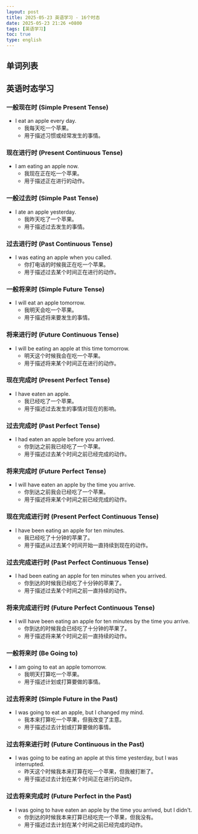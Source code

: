 ```yaml
---
layout: post
title: 2025-05-23 英语学习 - 16个时态
date: 2025-05-23 21:26 +0800
tags: [英语学习]
toc: true
type: english
---
```


## 单词列表

## 英语时态学习

### 一般现在时 (Simple Present Tense)
- I eat an apple every day.
  - 我每天吃一个苹果。
  - 用于描述习惯或经常发生的事情。

### 现在进行时 (Present Continuous Tense)
- I am eating an apple now.
  - 我现在正在吃一个苹果。
  - 用于描述正在进行的动作。

### 一般过去时 (Simple Past Tense)
- I ate an apple yesterday.
  - 我昨天吃了一个苹果。
  - 用于描述过去发生的事情。

### 过去进行时 (Past Continuous Tense)
- I was eating an apple when you called.
  - 你打电话的时候我正在吃一个苹果。
  - 用于描述过去某个时间正在进行的动作。

### 一般将来时 (Simple Future Tense)
- I will eat an apple tomorrow.
  - 我明天会吃一个苹果。
  - 用于描述将来要发生的事情。

### 将来进行时 (Future Continuous Tense)
- I will be eating an apple at this time tomorrow.
  - 明天这个时候我会在吃一个苹果。
  - 用于描述将来某个时间正在进行的动作。

### 现在完成时 (Present Perfect Tense)
- I have eaten an apple.
  - 我已经吃了一个苹果。
  - 用于描述过去发生的事情对现在的影响。

### 过去完成时 (Past Perfect Tense)
- I had eaten an apple before you arrived.
  - 你到达之前我已经吃了一个苹果。
  - 用于描述过去某个时间之前已经完成的动作。

### 将来完成时 (Future Perfect Tense)
- I will have eaten an apple by the time you arrive.
  - 你到达之前我会已经吃了一个苹果。
  - 用于描述将来某个时间之前已经完成的动作。

### 现在完成进行时 (Present Perfect Continuous Tense)
- I have been eating an apple for ten minutes.
  - 我已经吃了十分钟的苹果了。
  - 用于描述从过去某个时间开始一直持续到现在的动作。

### 过去完成进行时 (Past Perfect Continuous Tense)
- I had been eating an apple for ten minutes when you arrived.
  - 你到达的时候我已经吃了十分钟的苹果了。
  - 用于描述过去某个时间之前一直持续的动作。

### 将来完成进行时 (Future Perfect Continuous Tense)
- I will have been eating an apple for ten minutes by the time you arrive.
  - 你到达的时候我会已经吃了十分钟的苹果了。
  - 用于描述将来某个时间之前一直持续的动作。

### 一般将来时 (Be Going to)
- I am going to eat an apple tomorrow.
  - 我明天打算吃一个苹果。
  - 用于描述计划或打算要做的事情。

### 过去将来时 (Simple Future in the Past)
- I was going to eat an apple, but I changed my mind.
  - 我本来打算吃一个苹果，但我改变了主意。
  - 用于描述过去计划或打算要做的事情。

### 过去将来进行时 (Future Continuous in the Past)
- I was going to be eating an apple at this time yesterday, but I was interrupted.
  - 昨天这个时候我本来打算在吃一个苹果，但我被打断了。
  - 用于描述过去计划在某个时间正在进行的动作。

### 过去将来完成时 (Future Perfect in the Past)
- I was going to have eaten an apple by the time you arrived, but I didn't.
  - 你到达的时候我本来打算已经吃完一个苹果，但我没有。
  - 用于描述过去计划在某个时间之前已经完成的动作。